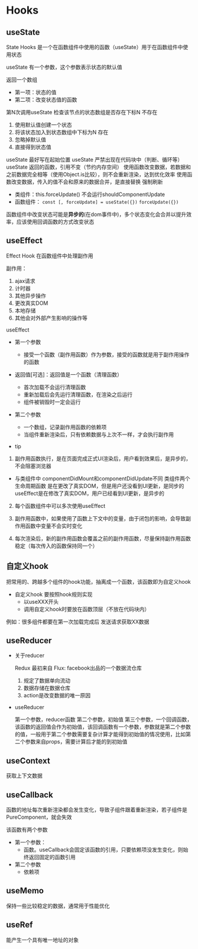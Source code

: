 # Hooks

## useState

State Hooks 是一个在函数组件中使用的函数（useState）用于在函数组件中使用状态

useState 有一个参数，这个参数表示状态的默认值

返回一个数组
- 第一项：状态的值
- 第二项：改变状态值的函数

第N次调用useState
检查该节点的状态数组是否存在下标N
不存在
  1. 使用默认值创建一个状态
  2. 将该状态加入到状态数组中下标为N
存在
  1. 忽略掉默认值
  2. 直接得到状态值

useState 最好写在起始位置
useState 严禁出现在代码块中（判断、循环等）
useState 返回的函数，引用不变（节约内存空间）
使用函数改变数据，若数据和之前数据完全相等（使用Object.is比较），则不会重新渲染，达到优化效率
使用函数改变数据，传入的值不会和原来的数据合并，是直接替换
强制刷新
  - 类组件：this.forceUpdate()  不会运行shouldComponentUpdate
  - 函数组件：
    `const [, forceUpdate] = useState({})`
    `forceUpdate({})`

函数组件中改变状态可能是**异步的**(在dom事件中)，多个状态变化会合并以提升效率，应该使用回调函数的方式改变状态

## useEffect

Effect Hook 在函数组件中处理副作用

副作用：
1. ajax请求
2. 计时器
3. 其他异步操作
4. 更改真实DOM
5. 本地存储
6. 其他会对外部产生影响的操作等

useEffect 
- 第一个参数
  - 接受一个函数（副作用函数）作为参数，接受的函数就是用于副作用操作的函数
- 返回值[可选]：返回值是一个函数（清理函数）
  - 首次加载不会运行清理函数
  - 重新加载后会先运行清理函数，在渲染之后运行
  - 组件被销毁时一定会运行
- 第二个参数
  - 一个数组，记录副作用函数的依赖项
  - 当组件重新渲染后，只有依赖数据与上次不一样，才会执行副作用

- tip
1. 副作用函数执行，是在页面完成正式UI渲染后，用户看到效果后，是异步的，不会阻塞浏览器
  - 与类组件中 componentDidMount和componentDidUpdate不同
    类组件两个生命周期函数 是在更改了真实DOM，但是用户还没看到UI更新，是同步的
    useEffect是在修改了真实DOM，用户已经看到UI更新，是异步的

2. 每个函数组件中可以多次使用useEffect

3. 副作用函数中，如果使用了函数上下文中的变量，由于闭包的影响，会导致副作用函数中变量不会实时变化

4. 每次渲染后，新的副作用函数会覆盖之前的副作用函数，尽量保持副作用函数稳定（每次传入的函数保持同一个）

## 自定义hook

把常用的、跨越多个组件的hook功能，抽离成一个函数，该函数即为自定义hook
- 自定义hook 要按照hook规则实现
  - 以useXXX开头
  - 调用自定义hook时要放在函数顶层（不放在代码块内）

例如：很多组件都要在第一次加载完成后 发送请求获取XX数据

## useReducer

- 关于reducer

  Redux 最初来自 Flux: facebook出品的一个数据流仓库
  1. 规定了数据单向流动
  2. 数据存储在数据仓库
  3. action是改变数据的唯一原因

- useReducer

  第一个参数，reducer函数
  第二个参数，初始值
  第三个参数，一个回调函数，该函数的返回值会作为初始值，该回调函数有一个参数，参数就是第二个参数的值，一般用于第二个参数需要复杂计算才能得到初始值的情况使用，比如第二个参数来自props，需要计算后才能的到初始值

## useContext

获取上下文数据

## useCallback

函数的地址每次重新渲染都会发生变化，导致子组件跟着重新渲染，若子组件是PureComponent，就会失效

该函数有两个参数
- 第一个参数：
  - 函数。useCallback会固定该函数的引用，只要依赖项没发生变化，则始终返回固定的函数引用
- 第二个参数
  - 依赖项

## useMemo

保持一些比较稳定的数据，通常用于性能优化

## useRef

能产生一个具有唯一地址的对象